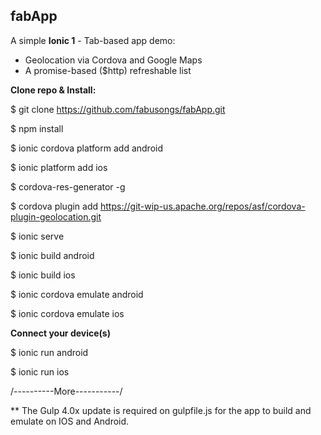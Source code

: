 ## fabApp

A simple **Ionic 1** - Tab-based app demo:
- Geolocation via Cordova and Google Maps
- A promise-based ($http) refreshable list

**Clone repo & Install:**

$ git clone https://github.com/fabusongs/fabApp.git

$ npm install

$ ionic cordova platform add android

$ ionic platform add ios

$ cordova-res-generator -g

$ cordova plugin add https://git-wip-us.apache.org/repos/asf/cordova-plugin-geolocation.git

$ ionic serve

$ ionic build android

$ ionic build ios

$ ionic cordova emulate android

$ ionic cordova emulate ios


**Connect your device(s)**

$ ionic run android

$ ionic run ios


/----------More-----------/

** The Gulp 4.0x update is required on gulpfile.js for the app to build and emulate on IOS and Android.

